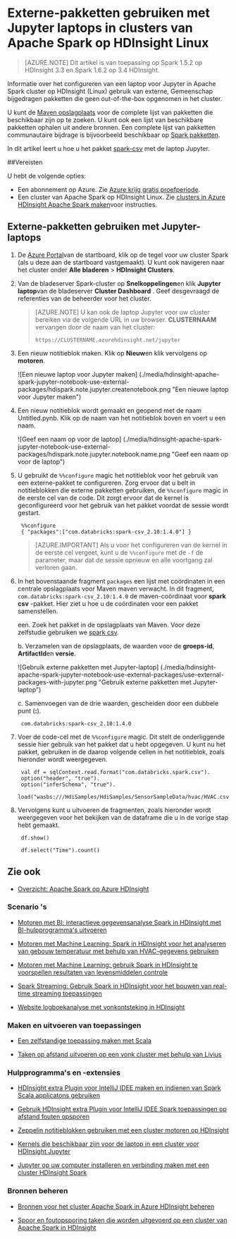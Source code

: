 <properties 
    pageTitle="Externe-pakketten gebruiken met Jupyter laptops in clusters van Apache Spark op HDInsight | Azure"
    description="Stapsgewijze instructies voor het configureren van Jupyter-laptops beschikbaar met clusters HDInsight Spark externe Spark pakketten gebruiken." 
    services="hdinsight" 
    documentationCenter="" 
    authors="nitinme" 
    manager="jhubbard" 
    editor="cgronlun"
    tags="azure-portal"/>

<tags 
    ms.service="hdinsight" 
    ms.workload="big-data" 
    ms.tgt_pltfrm="na" 
    ms.devlang="na" 
    ms.topic="article" 
    ms.date="10/28/2016" 
    ms.author="nitinme"/>


# <a name="use-external-packages-with-jupyter-notebooks-in-apache-spark-clusters-on-hdinsight-linux"></a>Externe-pakketten gebruiken met Jupyter laptops in clusters van Apache Spark op HDInsight Linux

>[AZURE.NOTE] Dit artikel is van toepassing op Spark 1.5.2 op HDInsight 3.3 en Spark 1.6.2 op 3.4 HDInsight. 

Informatie over het configureren van een laptop voor Jupyter in Apache Spark cluster op HDInsight (Linux) gebruik van externe, Gemeenschap bijgedragen pakketten die geen out-of-the-box opgenomen in het cluster. 

U kunt de [Maven opslagplaats](http://search.maven.org/) voor de complete lijst van pakketten die beschikbaar zijn op te zoeken. U kunt ook een lijst van beschikbare pakketten ophalen uit andere bronnen. Een complete lijst van pakketten communautaire bijdrage is bijvoorbeeld beschikbaar op [Spark pakketten](http://spark-packages.org/).

In dit artikel leert u hoe u het pakket [spark-csv](http://search.maven.org/#artifactdetails%7Ccom.databricks%7Cspark-csv_2.10%7C1.4.0%7Cjar) met de laptop Jupyter.

##<a name="prerequisites"></a>Vereisten

U hebt de volgende opties:

- Een abonnement op Azure. Zie [Azure krijg gratis proefperiode](https://azure.microsoft.com/documentation/videos/get-azure-free-trial-for-testing-hadoop-in-hdinsight/).
- Een cluster van Apache Spark op HDInsight Linux. Zie [clusters in Azure HDInsight Apache Spark maken](hdinsight-apache-spark-jupyter-spark-sql.md)voor instructies.

## <a name="use-external-packages-with-jupyter-notebooks"></a>Externe-pakketten gebruiken met Jupyter-laptops 

1. De [Azure Portal](https://portal.azure.com/)van de startboard, klik op de tegel voor uw cluster Spark (als u deze aan de startboard vastgemaakt). U kunt ook navigeren naar het cluster onder **Alle bladeren** > **HDInsight Clusters**.   

2. Van de bladeserver Spark-cluster op **Snelkoppelingen**en klik **Jupyter laptop**van de bladeserver **Cluster Dashboard** . Geef desgevraagd de referenties van de beheerder voor het cluster.

    > [AZURE.NOTE] U kan ook de laptop Jupyter voor uw cluster bereiken via de volgende URL in uw browser. __CLUSTERNAAM__ vervangen door de naam van het cluster:
    >
    > `https://CLUSTERNAME.azurehdinsight.net/jupyter`

2. Een nieuw notitieblok maken. Klik op **Nieuw**en klik vervolgens op **motoren**.

    ![Een nieuwe laptop voor Jupyter maken] (./media/hdinsight-apache-spark-jupyter-notebook-use-external-packages/hdispark.note.jupyter.createnotebook.png "Een nieuwe laptop voor Jupyter maken")

3. Een nieuw notitieblok wordt gemaakt en geopend met de naam Untitled.pynb. Klik op de naam van het notitieblok boven en voert u een naam.

    ![Geef een naam op voor de laptop] (./media/hdinsight-apache-spark-jupyter-notebook-use-external-packages/hdispark.note.jupyter.notebook.name.png "Geef een naam op voor de laptop")

4. U gebruikt de `%%configure` magic het notitieblok voor het gebruik van een externe-pakket te configureren. Zorg ervoor dat u belt in notitieblokken die externe pakketten gebruiken, de `%%configure` magic in de eerste cel van de code. Dit zorgt ervoor dat de kernel is geconfigureerd voor het gebruik van het pakket voordat de sessie wordt gestart.

        %%configure
        { "packages":["com.databricks:spark-csv_2.10:1.4.0"] }


    >[AZURE.IMPORTANT] Als u voor het configureren van de kernel in de eerste cel vergeet, kunt u de `%%configure` met de `-f` de parameter, maar dat de sessie opnieuw en alle voortgang zal verloren gaan.

5. In het bovenstaande fragment `packages` een lijst met coördinaten in een centrale opslagplaats voor Maven maven verwacht. In dit fragment, `com.databricks:spark-csv_2.10:1.4.0` de maven-coördinaat voor **spark csv** -pakket. Hier ziet u hoe u de coördinaten voor een pakket samenstellen.

    een. Zoek het pakket in de opslagplaats van Maven. Voor deze zelfstudie gebruiken we [spark csv](http://search.maven.org/#artifactdetails%7Ccom.databricks%7Cspark-csv_2.10%7C1.4.0%7Cjar).
    
    b. Verzamelen van de opslagplaats, de waarden voor de **groeps-id**, **ArtifactId**en **versie**.

    ![Gebruik externe pakketten met Jupyter-laptop] (./media/hdinsight-apache-spark-jupyter-notebook-use-external-packages/use-external-packages-with-jupyter.png "Gebruik externe pakketten met Jupyter-laptop")

    c. Samenvoegen van de drie waarden, gescheiden door een dubbele punt (**:**).

        com.databricks:spark-csv_2.10:1.4.0

6. Voer de code-cel met de `%%configure` magic. Dit stelt de onderliggende sessie hier gebruik van het pakket dat u hebt opgegeven. U kunt nu het pakket, gebruiken in de daarop volgende cellen in het notitieblok, zoals hieronder wordt weergegeven.

        val df = sqlContext.read.format("com.databricks.spark.csv").
        option("header", "true").
        option("inferSchema", "true").
        load("wasbs:///HdiSamples/HdiSamples/SensorSampleData/hvac/HVAC.csv")

7. Vervolgens kunt u uitvoeren de fragmenten, zoals hieronder wordt weergegeven voor het bekijken van de dataframe die u in de vorige stap hebt gemaakt.

        df.show()

        df.select("Time").count()


## <a name="seealso"></a>Zie ook


* [Overzicht: Apache Spark op Azure HDInsight](hdinsight-apache-spark-overview.md)

### <a name="scenarios"></a>Scenario 's

* [Motoren met BI: interactieve gegevensanalyse Spark in HDInsight met BI-hulpprogramma's uitvoeren](hdinsight-apache-spark-use-bi-tools.md)

* [Motoren met Machine Learning: Spark in HDInsight voor het analyseren van gebouw temperatuur met behulp van HVAC-gegevens gebruiken](hdinsight-apache-spark-ipython-notebook-machine-learning.md)

* [Motoren met Machine Learning: gebruik Spark in HDInsight te voorspellen resultaten van levensmiddelen controle](hdinsight-apache-spark-machine-learning-mllib-ipython.md)

* [Spark Streaming: Gebruik Spark in HDInsight voor het bouwen van real-time streaming toepassingen](hdinsight-apache-spark-eventhub-streaming.md)

* [Website logboekanalyse met vonkontsteking in HDInsight](hdinsight-apache-spark-custom-library-website-log-analysis.md)

### <a name="create-and-run-applications"></a>Maken en uitvoeren van toepassingen

* [Een zelfstandige toepassing maken met Scala](hdinsight-apache-spark-create-standalone-application.md)

* [Taken op afstand uitvoeren op een vonk cluster met behulp van Livius](hdinsight-apache-spark-livy-rest-interface.md)

### <a name="tools-and-extensions"></a>Hulpprogramma's en -extensies

* [HDInsight extra Plugin voor IntelliJ IDEE maken en indienen van Spark Scala applicatons gebruiken](hdinsight-apache-spark-intellij-tool-plugin.md)

* [Gebruik HDInsight extra Plugin voor IntelliJ IDEE Spark toepassingen op afstand fouten opsporen](hdinsight-apache-spark-intellij-tool-plugin-debug-jobs-remotely.md)

* [Zeppelin notitieblokken gebruiken met een cluster motoren op HDInsight](hdinsight-apache-spark-use-zeppelin-notebook.md)

* [Kernels die beschikbaar zijn voor de laptop in een cluster voor HDInsight Jupyter](hdinsight-apache-spark-jupyter-notebook-kernels.md)

* [Jupyter op uw computer installeren en verbinding maken met een cluster HDInsight Spark](hdinsight-apache-spark-jupyter-notebook-install-locally.md)

### <a name="manage-resources"></a>Bronnen beheren

* [Bronnen voor het cluster Apache Spark in Azure HDInsight beheren](hdinsight-apache-spark-resource-manager.md)

* [Spoor en foutopsporing taken die worden uitgevoerd op een cluster van Apache Spark in HDInsight](hdinsight-apache-spark-job-debugging.md)
